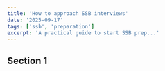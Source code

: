 ```yaml
---
title: 'How to approach SSB interviews'
date: '2025-09-17'
tags: ['ssb', 'preparation']
excerpt: 'A practical guide to start SSB prep...'
---
```


## Section 1
